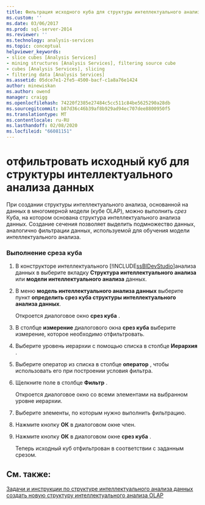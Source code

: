 ```yaml
---
title: Фильтрация исходного куба для структуры интеллектуального анализа данных | Документация Майкрософт
ms.custom: ''
ms.date: 03/06/2017
ms.prod: sql-server-2014
ms.reviewer: ''
ms.technology: analysis-services
ms.topic: conceptual
helpviewer_keywords:
- slice cubes [Analysis Services]
- mining structures [Analysis Services], filtering source cube
- cubes [Analysis Services], slicing
- filtering data [Analysis Services]
ms.assetid: 05dce7e1-2fe5-4500-bacf-c1a8a76e1424
author: minewiskan
ms.author: owend
manager: craigg
ms.openlocfilehash: 74220f2385e27484c5cc511c84be5625290a28db
ms.sourcegitcommit: b87d36c46b39af8b929ad94ec707dee8800950f5
ms.translationtype: MT
ms.contentlocale: ru-RU
ms.lasthandoff: 02/08/2020
ms.locfileid: "66081151"
---
```

# <a name="filter-the-source-cube-for-a-mining-structure"></a>отфильтровать исходный куб для структуры интеллектуального анализа данных
  При создании структуры интеллектуального анализа, основанной на данных в многомерной модели (кубе OLAP), можно выполнить *срез* Куба, на котором основана структура интеллектуального анализа данных. Создание сечения позволяет выделить подмножество данных, аналогично фильтрации данных, используемой для обучения модели интеллектуального анализа.  
  
### <a name="to-slice-a-cube"></a>Выполнение среза куба  
  
1.  В конструкторе интеллектуального [!INCLUDE[ssBIDevStudio](../includes/ssbidevstudio-md.md)]анализа данных в выберите вкладку **Структура интеллектуального анализа** или **модели интеллектуального анализа** данных.  
  
2.  В меню **модель интеллектуального анализа данных** выберите пункт **определить срез куба структуры интеллектуального анализа данных**.  
  
     Откроется диалоговое окно **срез куба** .  
  
3.  В столбце **измерение** диалогового окна **срез куба** выберите измерение, которое необходимо отфильтровать.  
  
4.  Выберите уровень иерархии с помощью списка в столбце **Иерархия** .  
  
5.  Выберите оператор из списка в столбце **оператор** , чтобы использовать его при построении условия фильтра.  
  
6.  Щелкните поле в столбце **Фильтр** .  
  
     Откроется диалоговое окно со всеми элементами на выбранном уровне иерархии.  
  
7.  Выберите элементы, по которым нужно выполнить фильтрацию.  
  
8.  Нажмите кнопку **ОК** в диалоговом окне член.  
  
9. Нажмите кнопку **ОК** в диалоговом окне **срез куба** .  
  
     Теперь исходный куб отфильтрован в соответствии с заданным срезом.  
  
## <a name="see-also"></a>См. также:  
 [Задачи и инструкции по структуре интеллектуального анализа данных](data-mining/mining-structure-tasks-and-how-tos.md)   
 [создать новую структуру интеллектуального анализа OLAP](data-mining/create-a-new-olap-mining-structure.md)  
  
  
